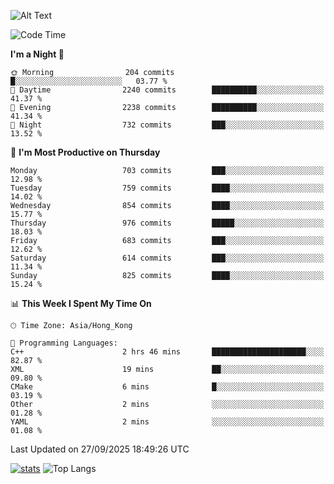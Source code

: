 ![Alt Text](https://media.tenor.com/3Gehha8RO-sAAAAC/goose-dance.gif)

<!--START_SECTION:waka-->
![Code Time](http://img.shields.io/badge/Code%20Time-489%20hrs%203%20mins-blue)

**I'm a Night 🦉** 

```text
🌞 Morning                204 commits         █░░░░░░░░░░░░░░░░░░░░░░░░   03.77 % 
🌆 Daytime                2240 commits        ██████████░░░░░░░░░░░░░░░   41.37 % 
🌃 Evening                2238 commits        ██████████░░░░░░░░░░░░░░░   41.34 % 
🌙 Night                  732 commits         ███░░░░░░░░░░░░░░░░░░░░░░   13.52 % 
```
📅 **I'm Most Productive on Thursday** 

```text
Monday                   703 commits         ███░░░░░░░░░░░░░░░░░░░░░░   12.98 % 
Tuesday                  759 commits         ████░░░░░░░░░░░░░░░░░░░░░   14.02 % 
Wednesday                854 commits         ████░░░░░░░░░░░░░░░░░░░░░   15.77 % 
Thursday                 976 commits         █████░░░░░░░░░░░░░░░░░░░░   18.03 % 
Friday                   683 commits         ███░░░░░░░░░░░░░░░░░░░░░░   12.62 % 
Saturday                 614 commits         ███░░░░░░░░░░░░░░░░░░░░░░   11.34 % 
Sunday                   825 commits         ████░░░░░░░░░░░░░░░░░░░░░   15.24 % 
```


📊 **This Week I Spent My Time On** 

```text
🕑︎ Time Zone: Asia/Hong_Kong

💬 Programming Languages: 
C++                      2 hrs 46 mins       █████████████████████░░░░   82.87 % 
XML                      19 mins             ██░░░░░░░░░░░░░░░░░░░░░░░   09.80 % 
CMake                    6 mins              █░░░░░░░░░░░░░░░░░░░░░░░░   03.19 % 
Other                    2 mins              ░░░░░░░░░░░░░░░░░░░░░░░░░   01.28 % 
YAML                     2 mins              ░░░░░░░░░░░░░░░░░░░░░░░░░   01.08 % 
```


 Last Updated on 27/09/2025 18:49:26 UTC
<!--END_SECTION:waka-->
[![stats](https://github-readme-stats-rose-phi.vercel.app/api?username=jxncted&count_private=true)](https://github.com/jxncted/github-readme-stats)
![Top Langs](https://github-readme-stats-rose-phi.vercel.app/api/top-langs/?username=jxncted\&layout=compact&hide=c,assembly,jupyter%20notebook)
